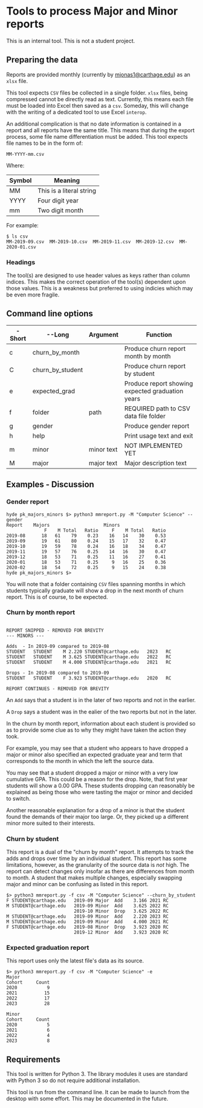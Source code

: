 # Tools to process Major and Minor reports

This is an internal tool. This is not a student project.

## Preparing the data

Reports are provided monthly (currently by mjonas1@carthage.edu) as an `xlsx` file. 

This tool expects `CSV` files be collected in a single folder. `xlsx` files, being compressed cannot be directly read as text. Currently, this means each file must be loaded into Excel then saved as a `csv`. Someday, this will change with the writing of a dedicated tool to use Excel `interop`.

An additional complication is that no date information is contained in a report and all reports have the same title. This means that during the export process, some file name differentiation must be added. This tool expects file names to be in the form of:

```text
MM-YYYY-mm.csv
```

Where:

| Symbol | Meaning |
| ------ | ------- |
| MM | This is a literal string |
| YYYY | Four digit year |
| mm | Two digit month |

For example:

```text
$ ls csv
MM-2019-09.csv  MM-2019-10.csv  MM-2019-11.csv  MM-2019-12.csv  MM-2020-01.csv
```

### Headings

The tool(s) are designed to use header values as keys rather than column indices. This makes the correct operation of the tool(s) dependent upon those values. This is a weakness but preferred to using indicies which may be even more fragile.

## Command line options

| -Short | --Long | Argument | Function |
| ------ | ------ | -------- | -------- |
| c | churn_by_month | | Produce churn report month by month |
| C | churn_by_student | | Produce churn report by student |
| e | expected_grad | | Produce report showing expected graduation years |
| f | folder | path | REQUIRED path to CSV data file folder |
| g | gender | | Produce gender report |
| h | help | | Print usage text and exit |
| m | minor | minor text | NOT IMPLEMENTED YET |
| M | major | major text | Major description text |

## Examples - Discussion

### Gender report

```text
hyde pk_majors_minors $> python3 mmreport.py -M "Computer Science" --gender
Report    Majors                    Minors
              F    M Total   Ratio     F    M Total   Ratio
2019-08      18   61    79    0.23    16   14    30    0.53
2019-09      19   61    80    0.24    15   17    32    0.47
2019-10      19   59    78    0.24    16   18    34    0.47
2019-11      19   57    76    0.25    14   16    30    0.47
2019-12      18   53    71    0.25    11   16    27    0.41
2020-01      18   53    71    0.25     9   16    25    0.36
2020-02      18   54    72    0.25     9   15    24    0.38
hyde pk_majors_minors $>
```

You will note that a folder containing `CSV` files spanning months in which students typically graduate will show a drop in the next month of churn report. This is of course, to be expected.

### Churn by month report

```text

REPORT SNIPPED - REMOVED FOR BREVITY
--- MINORS ---

Adds  - In 2019-09 compared to 2019-08
STUDENT   STUDENT    M 2.220 STUDENT@carthage.edu   2023   RC    
STUDENT   STUDENT    M 3.625 STUDENT@carthage.edu   2022   RC    
STUDENT   STUDENT    M 4.000 STUDENT@carthage.edu   2021   RC    

Drops - In 2019-08 compared to 2019-09
STUDENT   STUDENT    F 3.923 STUDENT@carthage.edu   2020   RC    

REPORT CONTINUES - REMOVED FOR BREVITY
```

An `Add` says that a student is in the later of two reports and not in the earlier.

A `Drop` says a student was in the ealier of the two reports but not in the later.

In the churn by month report, information about each student is provided so as to provide some clue as to why they might have taken the action they took.

For example, you may see that a student who appears to have dropped a major or minor also specified an expected graduate year and term that corresponds to the
month in which the left the source data.

You may see that a student dropped a major or minor with a very low cumulative GPA. This could be a reason for the drop. Note, that first year students will show a 0.00 GPA. These students dropping can reasonably be explained as being those who were tasting the major or minor and decided to switch.

Another reasonable explanation for a drop of a minor is that the student found the demands of their major too large. Or, they picked up a different minor more suited to their interests.

### Churn by student

This report is a dual of the "churn by month" report. It attempts to track the adds and drops over time by an individual student. This report has some limitations, however, as the granularity of the source data is *not* high. The report can detect changes only insofar as there are differences from month to month. A student that makes multiple changes, especially swapping major and minor can be confusing as listed in this report.

```text
$> python3 mmreport.py -f csv -M "Computer Science" --churn_by_student
F STUDENT@carthage.edu   2019-09 Major  Add    3.166 2021 RC  
M STUDENT@carthage.edu   2019-09 Minor  Add    3.625 2022 RC  
                         2019-10 Minor  Drop   3.625 2022 RC  
M STUDENT@carthage.edu   2019-09 Minor  Add    2.220 2023 RC  
M STUDENT@carthage.edu   2019-09 Minor  Add    4.000 2021 RC  
F STUDENT@carthage.edu   2019-08 Minor  Drop   3.923 2020 RC  
                         2019-12 Minor  Add    3.923 2020 RC
```

### Expected graduation report

This report uses only the latest file's data as its source.

```text
$> python3 mmreport.py -f csv -M "Computer Science" -e
Major
Cohort     Count
2020           9
2021          15
2022          17
2023          28

Minor
Cohort     Count
2020           5
2021           6
2022           4
2023           8
```

## Requirements

This tool is written for Python 3. The library modules it uses are standard with Python 3 so do not require additional installation.

This tool is run from the command line. It can be made to launch from the desktop with some effort. This may be documented in the future.

